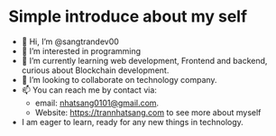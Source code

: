 # Simple introduce about my self

- 👋 Hi, I’m @sangtrandev00
- 👀 I’m interested in programming 
- 🌱 I’m currently learning web development, Frontend and backend, curious about Blockchain development.
- 💞️ I’m looking to collaborate on technology company.
- 📫 You can reach me by contact via:
  -  email: nhatsang0101@gmail.com. 
  -  Website: https://trannhatsang.com to see more about myself
- I am eager to learn, ready for any new things in technology.
<!---
sangtrandev00/sangtrandev00 is a ✨ special ✨ repository because its `README.md` (this file) appears on your GitHub profile.
You can click the Preview link to take a look at your changes.
--->
